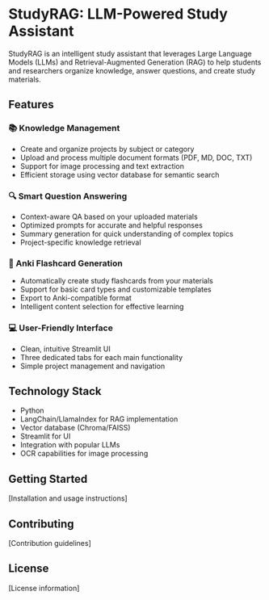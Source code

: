 # StudyRAG: LLM-Powered Study Assistant

StudyRAG is an intelligent study assistant that leverages Large Language Models (LLMs) and Retrieval-Augmented Generation (RAG) to help students and researchers organize knowledge, answer questions, and create study materials.

## Features

### 📚 Knowledge Management
- Create and organize projects by subject or category
- Upload and process multiple document formats (PDF, MD, DOC, TXT)
- Support for image processing and text extraction
- Efficient storage using vector database for semantic search

### 🔍 Smart Question Answering
- Context-aware QA based on your uploaded materials
- Optimized prompts for accurate and helpful responses
- Summary generation for quick understanding of complex topics
- Project-specific knowledge retrieval

### 📝 Anki Flashcard Generation
- Automatically create study flashcards from your materials
- Support for basic card types and customizable templates
- Export to Anki-compatible format
- Intelligent content selection for effective learning

### 💻 User-Friendly Interface
- Clean, intuitive Streamlit UI
- Three dedicated tabs for each main functionality
- Simple project management and navigation

## Technology Stack
- Python
- LangChain/LlamaIndex for RAG implementation
- Vector database (Chroma/FAISS)
- Streamlit for UI
- Integration with popular LLMs
- OCR capabilities for image processing

## Getting Started
[Installation and usage instructions]

## Contributing
[Contribution guidelines]

## License
[License information]
